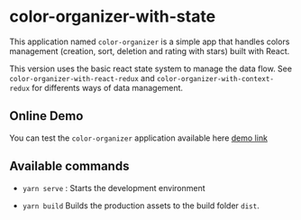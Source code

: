# color-organizer-with-state

This application named `color-organizer` is a simple app that handles colors management (creation, sort, deletion and rating with stars) built with React. 

This version uses the basic react state system to manage the data flow. See `color-organizer-with-react-redux` and `color-organizer-with-context-redux` for differents ways of data management. 

## Online Demo 
You can test the `color-organizer` application available here [demo link](https://maryiam.github.io/color-organizer-with-state/) 

## Available commands

  - `yarn serve` : 
      Starts the development environment

  - `yarn build`
      Builds the production assets to the build folder `dist`.
